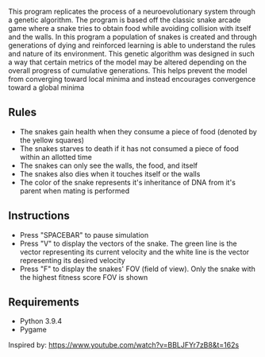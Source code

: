 This program replicates the process of a neuroevolutionary system through a genetic algorithm. The program is based off the classic snake arcade game where a snake tries to obtain food while avoiding collision with itself and the walls. In this program a population of snakes is created and through generations of dying and reinforced learning is able to understand the rules and nature of its environment. This genetic algorithm was designed in such a way that certain metrics of the model may be altered depending on the overall progress of cumulative generations. This helps prevent the model from converging toward local minima and instead encourages convergence toward a global minima

## Rules
- The snakes gain health when they consume a piece of food (denoted by the yellow squares)
- The snakes starves to death if it has not consumed a piece of food within an allotted time
- The snakes can only see the walls, the food, and itself
- The snakes also dies when it touches itself or the walls
- The color of the snake represents it's inheritance of DNA from it's parent when mating is performed

## Instructions
- Press "SPACEBAR" to pause simulation
- Press "V" to display the vectors of the snake. The green line is the vector representing its current velocity and the white line is the vector representing its desired velocity
- Press "F" to display the snakes' FOV (field of view). Only the snake with the highest fitness score FOV is shown

## Requirements
- Python 3.9.4
- Pygame

Inspired by: https://www.youtube.com/watch?v=BBLJFYr7zB8&t=162s
